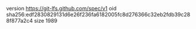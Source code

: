 version https://git-lfs.github.com/spec/v1
oid sha256:edf2830829131d6e26f236fa6182005fc8d276366c32eb2fdb39c288f877a2c4
size 1989
